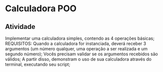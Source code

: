# Calculadora POO

## Atividade

Implementar uma calculadora simples, contendo as 4 operações básicas;
REQUISITOS:
Quando a calculadora for instanciada, deverá receber 3 argumentos (um número qualquer, uma operação a ser realizada e um segundo número);
Vocês precisam validar se os argumentos recebidos são válidos;
A partir disso, demonstram o uso de sua calculadora através do terminal, executando seu script;
